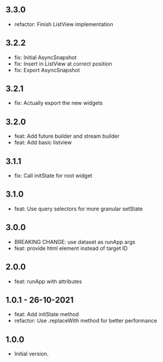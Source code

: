 ## 3.3.0
- refactor: Finish ListView implementation

## 3.2.2
- fix: Initial AsyncSnapshot
- fix: Insert in ListView at correct position
- fix: Export AsyncSnapshot

## 3.2.1
- fix: Actually export the new widgets

## 3.2.0
- feat: Add future builder and stream builder
- feat: Add basic listview

## 3.1.1
- fix: Call initState for root widget

## 3.1.0
- feat: Use query selectors for more granular setState

## 3.0.0
- BREAKING CHANGE: use dataset as runApp args
- feat: provide html element instead of target ID

## 2.0.0
- feat: runApp with attributes

## 1.0.1 - 26-10-2021
- feat: Add initState method
- refactor: Use .replaceWith method for better performance

## 1.0.0

- Initial version.
